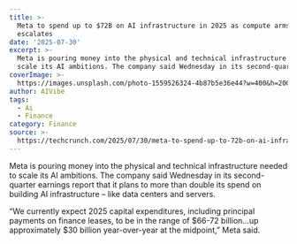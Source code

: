 ```yaml
---
title: >-
  Meta to spend up to $72B on AI infrastructure in 2025 as compute arms race
  escalates
date: '2025-07-30'
excerpt: >-
  Meta is pouring money into the physical and technical infrastructure needed to
  scale its AI ambitions. The company said Wednesday in its second-quarte...
coverImage: >-
  https://images.unsplash.com/photo-1559526324-4b87b5e36e44?w=400&h=200&fit=crop&auto=format
author: AIVibe
tags:
  - Ai
  - Finance
category: Finance
source: >-
  https://techcrunch.com/2025/07/30/meta-to-spend-up-to-72b-on-ai-infrastructure-in-2025-as-compute-arms-race-escalates/
---
```

Meta is pouring money into the physical and technical infrastructure needed to scale its AI ambitions. The company said Wednesday in its second-quarter earnings report that it plans to more than double its spend on building AI infrastructure – like data centers and servers. 

“We currently expect 2025 capital expenditures, including principal payments on finance leases, to be in the range of $66-72 billion…up approximately $30 billion year-over-year at the midpoint,” Meta said.
